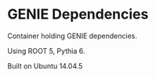 # GENIE Dependencies

Container holding GENIE dependencies.

Using ROOT 5, Pythia 6.

Built on Ubuntu 14.04.5
